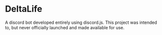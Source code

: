 # DeltaLife
A discord bot developed entirely using discord.js. This project was intended to, but never officially launched and made available for use.
